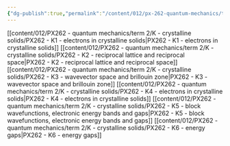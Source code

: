 ```yaml
---
{"dg-publish":true,"permalink":"/content/012/px-262-quantum-mechanics/term-2/k-crystalline-solids/k-crystalline-solids/","noteIcon":"1","created":"2025-08-27T13:15:28.518+01:00","updated":"2025-03-13T12:39:39.000+00:00"}
---
```


[[content/012/PX262 - quantum mechanics/term 2/K - crystalline solids/PX262 - K1 - electrons in crystalline solids\|PX262 - K1 - electrons in crystalline solids]]
[[content/012/PX262 - quantum mechanics/term 2/K - crystalline solids/PX262 - K2 - reciprocal lattice and reciprocal space\|PX262 - K2 - reciprocal lattice and reciprocal space]]
[[content/012/PX262 - quantum mechanics/term 2/K - crystalline solids/PX262 - K3 - wavevector space and brillouin zone\|PX262 - K3 - wavevector space and brillouin zone]]
[[content/012/PX262 - quantum mechanics/term 2/K - crystalline solids/PX262 - K4 - electrons in crystalline solids\|PX262 - K4 - electrons in crystalline solids]]
[[content/012/PX262 - quantum mechanics/term 2/K - crystalline solids/PX262 - K5 - block wavefunctions, electronic energy bands and gaps\|PX262 - K5 - block wavefunctions, electronic energy bands and gaps]]
[[content/012/PX262 - quantum mechanics/term 2/K - crystalline solids/PX262 - K6 - energy gaps\|PX262 - K6 - energy gaps]]